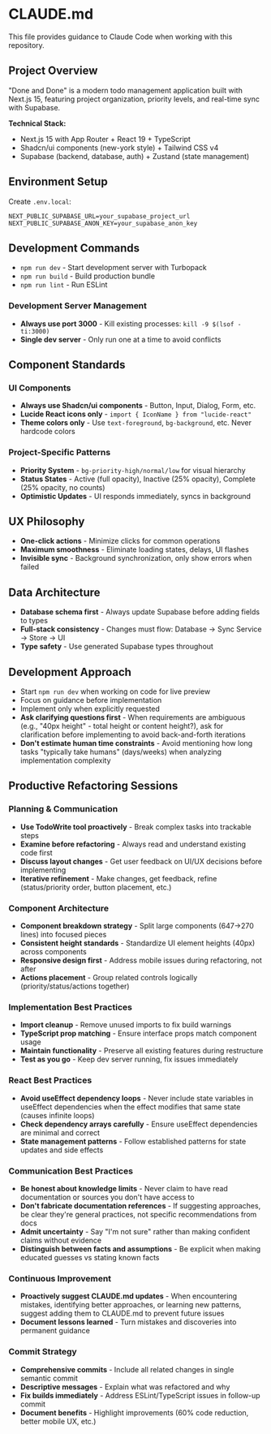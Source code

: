 # CLAUDE.md

This file provides guidance to Claude Code when working with this repository.

## Project Overview

"Done and Done" is a modern todo management application built with Next.js 15, featuring project organization, priority levels, and real-time sync with Supabase.

**Technical Stack:**
- Next.js 15 with App Router + React 19 + TypeScript
- Shadcn/ui components (new-york style) + Tailwind CSS v4
- Supabase (backend, database, auth) + Zustand (state management)

## Environment Setup

Create `.env.local`:
```env
NEXT_PUBLIC_SUPABASE_URL=your_supabase_project_url
NEXT_PUBLIC_SUPABASE_ANON_KEY=your_supabase_anon_key
```

## Development Commands

- `npm run dev` - Start development server with Turbopack
- `npm run build` - Build production bundle
- `npm run lint` - Run ESLint

### Development Server Management
- **Always use port 3000** - Kill existing processes: `kill -9 $(lsof -ti:3000)`
- **Single dev server** - Only run one at a time to avoid conflicts

## Component Standards

### UI Components
- **Always use Shadcn/ui components** - Button, Input, Dialog, Form, etc.
- **Lucide React icons only** - `import { IconName } from "lucide-react"`
- **Theme colors only** - Use `text-foreground`, `bg-background`, etc. Never hardcode colors

### Project-Specific Patterns
- **Priority System** - `bg-priority-high/normal/low` for visual hierarchy
- **Status States** - Active (full opacity), Inactive (25% opacity), Complete (25% opacity, no counts)
- **Optimistic Updates** - UI responds immediately, syncs in background

## UX Philosophy
- **One-click actions** - Minimize clicks for common operations
- **Maximum smoothness** - Eliminate loading states, delays, UI flashes
- **Invisible sync** - Background synchronization, only show errors when failed

## Data Architecture
- **Database schema first** - Always update Supabase before adding fields to types
- **Full-stack consistency** - Changes must flow: Database → Sync Service → Store → UI
- **Type safety** - Use generated Supabase types throughout

## Development Approach
- Start `npm run dev` when working on code for live preview
- Focus on guidance before implementation
- Implement only when explicitly requested
- **Ask clarifying questions first** - When requirements are ambiguous (e.g., "40px height" - total height or content height?), ask for clarification before implementing to avoid back-and-forth iterations
- **Don't estimate human time constraints** - Avoid mentioning how long tasks "typically take humans" (days/weeks) when analyzing implementation complexity

## Productive Refactoring Sessions

### Planning & Communication
- **Use TodoWrite tool proactively** - Break complex tasks into trackable steps
- **Examine before refactoring** - Always read and understand existing code first
- **Discuss layout changes** - Get user feedback on UI/UX decisions before implementing
- **Iterative refinement** - Make changes, get feedback, refine (status/priority order, button placement, etc.)

### Component Architecture
- **Component breakdown strategy** - Split large components (647→270 lines) into focused pieces
- **Consistent height standards** - Standardize UI element heights (40px) across components
- **Responsive design first** - Address mobile issues during refactoring, not after
- **Actions placement** - Group related controls logically (priority/status/actions together)

### Implementation Best Practices
- **Import cleanup** - Remove unused imports to fix build warnings
- **TypeScript prop matching** - Ensure interface props match component usage
- **Maintain functionality** - Preserve all existing features during restructure
- **Test as you go** - Keep dev server running, fix issues immediately

### React Best Practices
- **Avoid useEffect dependency loops** - Never include state variables in useEffect dependencies when the effect modifies that same state (causes infinite loops)
- **Check dependency arrays carefully** - Ensure useEffect dependencies are minimal and correct
- **State management patterns** - Follow established patterns for state updates and side effects

### Communication Best Practices
- **Be honest about knowledge limits** - Never claim to have read documentation or sources you don't have access to
- **Don't fabricate documentation references** - If suggesting approaches, be clear they're general practices, not specific recommendations from docs
- **Admit uncertainty** - Say "I'm not sure" rather than making confident claims without evidence
- **Distinguish between facts and assumptions** - Be explicit when making educated guesses vs stating known facts

### Continuous Improvement
- **Proactively suggest CLAUDE.md updates** - When encountering mistakes, identifying better approaches, or learning new patterns, suggest adding them to CLAUDE.md to prevent future issues
- **Document lessons learned** - Turn mistakes and discoveries into permanent guidance

### Commit Strategy
- **Comprehensive commits** - Include all related changes in single semantic commit
- **Descriptive messages** - Explain what was refactored and why
- **Fix builds immediately** - Address ESLint/TypeScript issues in follow-up commit
- **Document benefits** - Highlight improvements (60% code reduction, better mobile UX, etc.)